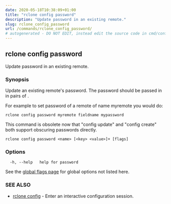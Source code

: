 ```yaml
---
date: 2020-05-18T10:38:09+01:00
title: "rclone config password"
description: "Update password in an existing remote."
slug: rclone_config_password
url: /commands/rclone_config_password/
# autogenerated - DO NOT EDIT, instead edit the source code in cmd/config/password/ and as part of making a release run "make commanddocs"
---
```

## rclone config password

Update password in an existing remote.

### Synopsis


Update an existing remote's password. The password
should be passed in in pairs of <key> <value>.

For example to set password of a remote of name myremote you would do:

    rclone config password myremote fieldname mypassword

This command is obsolete now that "config update" and "config create"
both support obscuring passwords directly.


```
rclone config password <name> [<key> <value>]+ [flags]
```

### Options

```
  -h, --help   help for password
```

See the [global flags page](/flags/) for global options not listed here.

### SEE ALSO

* [rclone config](/commands/rclone_config/)	 - Enter an interactive configuration session.

